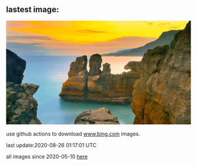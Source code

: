 ## lastest image:
![](images/PancakeRocks.jpg)

use github actions to download www.bing.com images.

last update:2020-08-26 01:17:01 UTC

all images since 2020-05-10 [here](https://github.com/counter2015/bing-daily-images/tree/master/images) 
